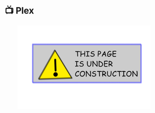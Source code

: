 # 📺 Plex

<figure><img src="../.gitbook/assets/image (6).png" alt=""><figcaption></figcaption></figure>
